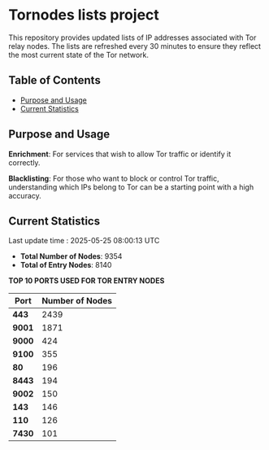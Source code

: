 # Tornodes lists project

This repository provides updated lists of IP addresses associated with Tor relay nodes. The lists are refreshed every 30 minutes to ensure they reflect the most current state of the Tor network.

## Table of Contents

- [Purpose and Usage](#purpose-and-usage)
- [Current Statistics](#current-statistics)


## Purpose and Usage

**Enrichment**: For services that wish to allow Tor traffic or identify it correctly.

**Blacklisting**: For those who want to block or control Tor traffic, understanding which IPs belong to Tor can be a starting point with a high accuracy.

## Current Statistics

Last update time : 2025-05-25 08:00:13 UTC

- **Total Number of Nodes**: 9354
- **Total of Entry Nodes**: 8140

**TOP 10 PORTS USED FOR TOR ENTRY NODES**

| **Port** | **Number of Nodes** |
|------|-----------------|
| **443**   | 2439  |
| **9001**   | 1871  |
| **9000**   | 424  |
| **9100**   | 355  |
| **80**   | 196  |
| **8443**   | 194  |
| **9002**   | 150  |
| **143**   | 146  |
| **110**   | 126  |
| **7430**   | 101  |

